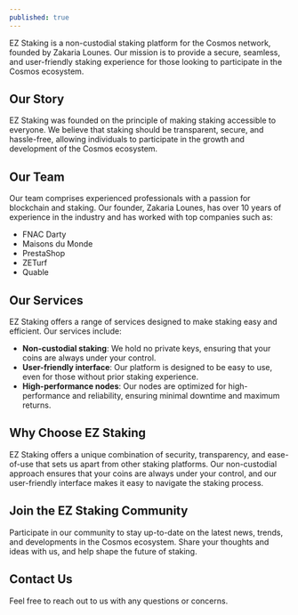 ```yaml
---
published: true
---
```


EZ Staking is a non-custodial staking platform for the Cosmos network, founded by Zakaria Lounes. Our mission is to provide a secure, seamless, and user-friendly staking experience for those looking to participate in the Cosmos ecosystem.

## **Our Story**

EZ Staking was founded on the principle of making staking accessible to everyone. We believe that staking should be transparent, secure, and hassle-free, allowing individuals to participate in the growth and development of the Cosmos ecosystem.

## **Our Team**

Our team comprises experienced professionals with a passion for blockchain and staking. Our founder, Zakaria Lounes, has over 10 years of experience in the industry and has worked with top companies such as:

* FNAC Darty
* Maisons du Monde
* PrestaShop
* ZETurf
* Quable

## **Our Services**

EZ Staking offers a range of services designed to make staking easy and efficient. Our services include:

* **Non-custodial staking**: We hold no private keys, ensuring that your coins are always under your control.
* **User-friendly interface**: Our platform is designed to be easy to use, even for those without prior staking experience.
* **High-performance nodes**: Our nodes are optimized for high-performance and reliability, ensuring minimal downtime and maximum returns.

## **Why Choose EZ Staking**

EZ Staking offers a unique combination of security, transparency, and ease-of-use that sets us apart from other staking platforms. Our non-custodial approach ensures that your coins are always under your control, and our user-friendly interface makes it easy to navigate the staking process.

## **Join the EZ Staking Community**

Participate in our community to stay up-to-date on the latest news, trends, and developments in the Cosmos ecosystem. Share your thoughts and ideas with us, and help shape the future of staking.

## **Contact Us**

Feel free to reach out to us with any questions or concerns.
